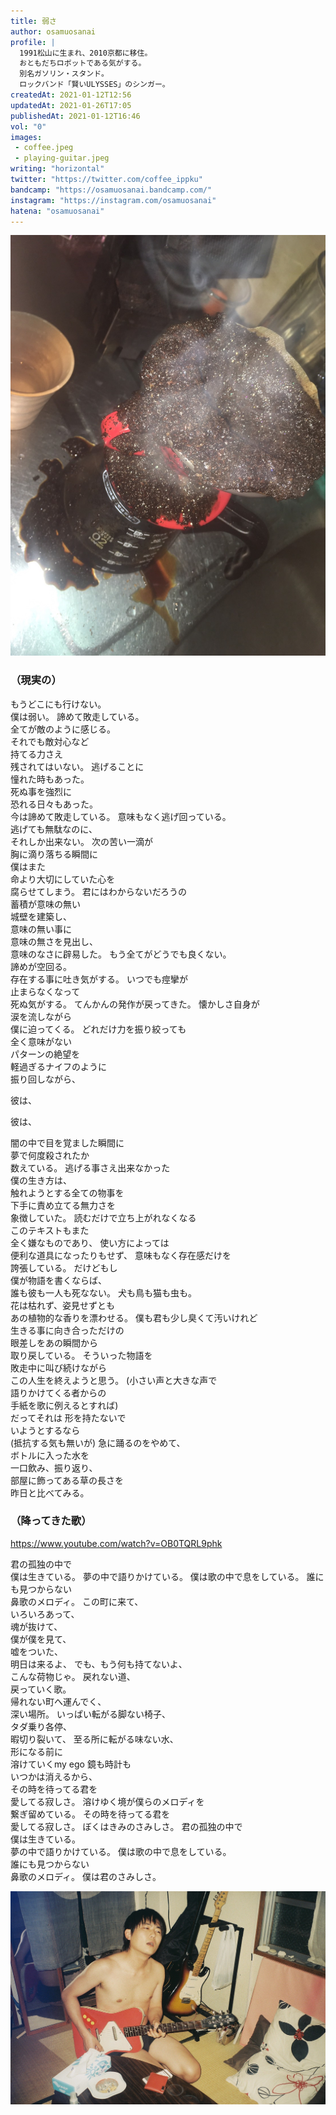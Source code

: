 ```yaml
---
title: 弱さ
author: osamuosanai
profile: |
  1991松山に生まれ、2010京都に移住。
  おともだちロボットである気がする。
  別名ガソリン・スタンド。
  ロックバンド「賢いULYSSES」のシンガー。
createdAt: 2021-01-12T12:56
updatedAt: 2021-01-26T17:05
publishedAt: 2021-01-12T16:46
vol: "0"
images:
 - coffee.jpeg
 - playing-guitar.jpeg
writing: "horizontal"
twitter: "https://twitter.com/coffee_ippku"
bandcamp: "https://osamuosanai.bandcamp.com/"
instagram: "https://instagram.com/osamuosanai"
hatena: "osamuosanai"
---
```


![](coffee.jpeg)

### （現実の）

もうどこにも行けない。<br class="sm:hidden"/>僕は弱い。
諦めて敗走している。<br class="md:hidden"/>全てが敵のように感じる。<br class="xl:hidden"/>それでも敵対心など<br class="md:hidden"/>持てる力さえ<br class="md:hidden"/>残されてはいない。
逃げることに<br class="sm:hidden"/>憧れた時もあった。<br class="lg:hidden"/>死ぬ事を強烈に<br class="sm:hidden"/>恐れる日々もあった。<br class="xl:hidden"/>今は諦めて敗走している。
意味もなく逃げ回っている。<br class="lg:hidden"/>逃げても無駄なのに、<br class="md:hidden"/>それしか出来ない。
次の苦い一滴が<br class="sm:hidden"/>胸に滴り落ちる瞬間に<br class="xl:hidden"/>僕はまた<br class="sm:hidden"/>命より大切にしていた心を<br class="md:hidden"/>腐らせてしまう。
君にはわからないだろうの<br class="lg:hidden"/>蓄積が意味の無い<br class="sm:hidden"/>城壁を建築し、<br class="xl:hidden"/>意味の無い事に<br class="sm:hidden"/>意味の無さを見出し、<br class="lg:hidden"/>意味のなさに辟易した。
もう全てがどうでも良くない。<br class="xl:hidden"/>諦めが空回る。<br class="md:hidden"/>存在する事に吐き気がする。
いつでも痙攣が<br class="sm:hidden"/>止まらなくなって<br class="md:hidden"/>死ぬ気がする。
てんかんの発作が戻ってきた。
懐かしさ自身が<br class="sm:hidden"/>涙を流しながら<br class="md:hidden"/>僕に迫ってくる。
どれだけ力を振り絞っても<br class="lg:hidden"/>全く意味がない<br class="sm:hidden"/>パターンの絶望を<br class="xl:hidden"/>軽過ぎるナイフのように<br class="md:hidden"/>振り回しながら、

彼は、

彼は、

闇の中で目を覚ました瞬間に<br class="lg:hidden"/>夢で何度殺されたか<br class="sm:hidden"/>数えている。
逃げる事さえ出来なかった<br class="md:hidden"/>僕の生き方は、<br class="lg:hidden"/>触れようとする全ての物事を<br class="xl:hidden"/>下手に責め立てる無力さを<br class="md:hidden"/>象徴していた。
読むだけで立ち上がれなくなる<br class="lg:hidden"/>このテキストもまた<br class="md:hidden"/>全く嫌なものであり、
使い方によっては<br class="md:hidden"/>便利な道具になったりもせず、
意味もなく存在感だけを<br class="sm:hidden"/>誇張している。
だけどもし<br class="sm:hidden"/>僕が物語を書くならば、<br class="lg:hidden"/>誰も彼も一人も死なない。
犬も鳥も猫も虫も。<br class="md:hidden"/>花は枯れず、姿見せずとも<br class="xl:hidden"/>あの植物的な香りを漂わせる。
僕も君も少し臭くて汚いけれど<br class="xl:hidden"/>生きる事に向き合っただけの<br class="md:hidden"/>眼差しをあの瞬間から<br class="lg:hidden"/>取り戻している。
そういった物語を<br class="md:hidden"/>敗走中に叫び続けながら<br class="lg:hidden"/>この人生を終えようと思う。
(小さい声と大きな声で<br class="md:hidden"/>語りかけてくる者からの<br class="xl:hidden"/>手紙を歌に例えるとすれば)<br class="md:hidden"/>だってそれは
形を持たないで<br class="sm:hidden"/>いようとするなら<br class="lg:hidden"/>(抵抗する気も無いが)
急に踊るのをやめて、<br class="md:hidden"/>ボトルに入った水を<br class="xl:hidden"/>一口飲み、振り返り、<br class="md:hidden"/>部屋に飾ってある草の長さを<br class="lg:hidden"/>昨日と比べてみる。

### （降ってきた歌）

https://www.youtube.com/watch?v=OB0TQRL9phk

君の孤独の中で<br class="sm:hidden"/>僕は生きている。
夢の中で語りかけている。
僕は歌の中で息をしている。
誰にも見つからない<br class="sm:hidden"/>鼻歌のメロディ。
この町に来て、<br class="sm:hidden"/>いろいろあって、<br class="xl:hidden"/>魂が抜けて、<br class="sm:hidden"/>僕が僕を見て、<br class="lg:hidden"/>嘘をついた、<br class="sm:hidden"/>明日は来るよ、
でも、もう何も持てないよ、<br class="md:hidden"/>こんな荷物じゃ。
戻れない道、<br class="sm:hidden"/>戻っていく歌。<br class="lg:hidden"/>帰れない町へ運んでく、<br class="sm:hidden"/>深い場所。
いっぱい転がる脚ない椅子、<br class="lg:hidden"/>タダ乗り各停、<br class="sm:hidden"/>暇切り裂いて、
至る所に転がる味ない水、<br class="lg:hidden"/>形になる前に<br class="sm:hidden"/>溶けていくmy ego
鏡も時計も<br class="sm:hidden"/>いつかは消えるから、<br class="lg:hidden"/>その時を待ってる君を<br class="sm:hidden"/>愛してる寂しさ。
溶けゆく境が僕らのメロディを<br class="md:hidden"/>繋ぎ留めている。
その時を待ってる君を<br class="md:hidden"/>愛してる寂しさ。
ぼくはきみのさみしさ。
君の孤独の中で<br class="sm:hidden"/>僕は生きている。<br class="lg:hidden"/>夢の中で語りかけている。
僕は歌の中で息をしている。<br class="lg:hidden"/>誰にも見つからない<br class="md:hidden"/>鼻歌のメロディ。
僕は君のさみしさ。

![](playing-guitar.jpeg)

